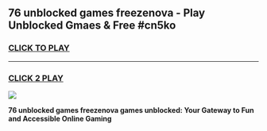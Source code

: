 
## 76 unblocked games freezenova - Play Unblocked Gmaes & Free #cn5ko
<h3>
<a href="https://news.freeplayer.one?title=76_unblocked_games_freezenova&ref=03M">CLICK TO PLAY</a></h3>
<hr>

<h3>
<a href="https://news.freeplayer.one?title=76_unblocked_games_freezenova&ref=03M">CLICK 2 PLAY</a>
  
</h3>

<a href="https://news.freeplayer.one?title=76_unblocked_games_freezenova&ref=03M"><img src="https://clearcache.store/games.png"></a>


**76 unblocked games freezenova games unblocked: Your Gateway to Fun and Accessible Online Gaming**
